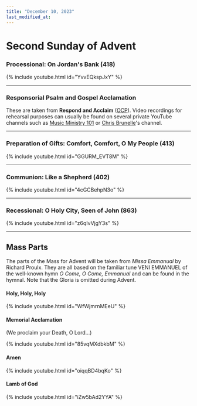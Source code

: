 ```yaml
---
title: "December 10, 2023"
last_modified_at: 
---
```


# Second Sunday of Advent

### Processional: On Jordan's Bank (418)

{% include youtube.html id="YvvEQkspJxY" %} <br>

---

### Responsorial Psalm and Gospel Acclamation

These are taken from **Respond and Acclaim** ([OCP](https://www.ocp.org/en-us)). Video recordings for rehearsal purposes can usually be found on several private YouTube channels such as [Music Ministry 101](https://www.youtube.com/@MusicMinistry101/videos) or [Chris Brunelle](https://www.youtube.com/@ChrisBrunelle/videos)'s channel.

---

### Preparation of Gifts: Comfort, Comfort, O My People (413)

{% include youtube.html id="GGURM_EVT8M" %} <br>

---

### Communion: Like a Shepherd (402)

{% include youtube.html id="4cGCBehpN3o" %} <br>

---

### Recessional: O Holy City, Seen of John (863)

{% include youtube.html id="z6qIvVjgY3s" %} <br>

---

## Mass Parts

The parts of the Mass for Advent will be taken from *Missa Emmanual* by Richard Proulx. They are all based on the familiar tune VENI EMMANUEL of the well-known hymn *O Come, O Come, Emmanual* and can be found in the hymnal. Note that the Gloria is omitted during Advent.

#### Holy, Holy, Holy

{% include youtube.html id="WfWjmrnMEeU" %} <br>


#### Memorial Acclamation

(We proclaim your Death, O Lord...)

{% include youtube.html id="85vqMXdbkbM" %} <br>


#### Amen

{% include youtube.html id="oiqqBD4bqKo" %} <br>


#### Lamb of God

{% include youtube.html id="iZw5bAd2YYA" %}

